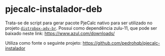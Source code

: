 # pjecalc-instalador-deb
Trata-se de script para gerar pacote PjeCalc nativo para ser utilizado no projeto [`distrobox-adv-br`](https://github.com/pedrohqb/distrobox-adv-br/). Possui como dependência zulu-11, que pode ser baixado neste link: https://www.azul.com/downloads/

Utiliza como fonte o seguinte projeto: https://github.com/pedrohqb/pjecalc-instalador
